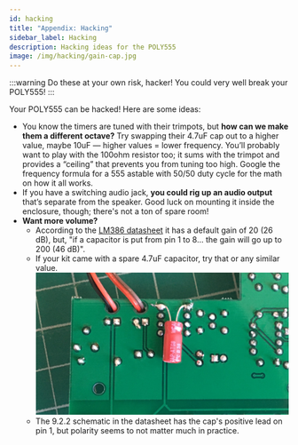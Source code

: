 ```yaml
---
id: hacking
title: "Appendix: Hacking"
sidebar_label: Hacking
description: Hacking ideas for the POLY555
image: /img/hacking/gain-cap.jpg
---
```


:::warning
Do these at your own risk, hacker! You could very well break your POLY555!
:::

Your POLY555 can be hacked! Here are some ideas:

- You know the timers are tuned with their trimpots, but **how can we make them a different octave?** Try swapping their 4.7uF cap out to a higher value, maybe 10uF — higher values = lower frequency. You’ll probably want to play with the 100ohm resistor too; it sums with the trimpot and provides a “ceiling” that prevents you from tuning too high. Google the frequency formula for a 555 astable with 50/50 duty cycle for the math on how it all works.
- If you have a switching audio jack, **you could rig up an audio output** that’s separate from the speaker. Good luck on mounting it inside the enclosure, though; there's not a ton of spare room!
- **Want more volume?**
    - According to the [LM386 datasheet](https://www.ti.com/lit/ds/symlink/lm386.pdf) it has a default gain of 20 (26 dB), but, "if a capacitor is put from pin 1 to 8... the gain will go up to 200 (46 dB)".
    - If your kit came with a spare 4.7uF capacitor, try that or any similar value. [![Amp gain cap](/img/hacking/gain-cap.jpg)](/img/hacking/gain-cap.jpg)
    - The 9.2.2 schematic in the datasheet has the cap's positive lead on pin 1, but polarity seems to not matter much in practice.
